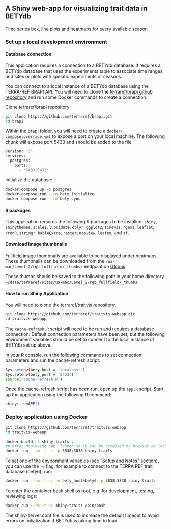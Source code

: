 ## A Shiny web-app for visualizing trait data in BETYdb

Time series box, line plots and heatmaps for every available season


### Set up a local development environment

#### Database connection

This application requires a connection to a BETYdb database. It requires a BETYdb database that uses the experiments table to associate time ranges and sites or plots with specific experiments or seasons.

You can connect to a local instance of a BETYdb database using the TERRA-REF BRAPI API. You will need to clone the [terraref/brapi github repository](https://github.com/terraref/brapi) and run some Docker commands to create a connection. 

Clone terraref/brapi repository:

```sh
git clone https://github.com/terraref/brapi.git
cd brapi
```

Within the brapi folder, you will need to create a `docker-compose.override.yml` to expose a port on your local machine. The following chunk will expose port 5433 and should be added to the file:

```sh
version: '3'
services:
  postgres:
    ports:
      - '5433:5432'
```

Initialize the database:

```sh
docker-compose up -d postgres
docker-compose run --rm bety initialize
docker-compose run --rm bety sync
```

#### R packages

This application requires the following R packages to be installed: `shiny`, `shinythemes`, `scales`, `lubridate`, `dplyr`, `ggplot2`, `timevis`, `rgeos`, `leaflet`, `cronR`, `stringr`, `kableExtra`, `raster`, `mapview`, `leafem`, and `sf`.

#### Download image thumbnails

Fullfield image thumbnails are available to be displayed under heatmaps. These thumbnails can be downloaded from the `/ua-mac/Level_2/rgb_fullfield/_thumbs/` endpoint on [Globus](https://www.globus.org/).

These thumbs should be saved to the following path in your home directory `~/data/terraref/sites/ua-mac/Level_2/rgb_fullfield/_thumbs`.

#### How to run Shiny Application

You will need to clone the [terraref/traitvis](https://github.com/terraref/traitvis-webapp) repository.

```sh
git clone https://github.com/terraref/traitvis-webapp.git
cd traitvis-webapp
```

The `cache-refresh.R` script will need to be run and requires a database connection. Default connection parameters have been set, but the following environment variables should be set to connect to the local instance of BETYdb set up above.

In your R console, run the following commands to set connection parameters and run the cache-refresh script:

```sh
Sys.setenv(bety_host = 'localhost')
Sys.setenv(bety_port = '5433')
source('cache-refresh.R')
```

Once the cache-refresh script has been run, open up the `app.R` script. Start up the application using the following R command:

```sh
shiny::runAPP()
```

### Deploy application using Docker

```sh
git clone https://github.com/terraref/traitvis-webapp
cd traitvis-webapp

docker build -t shiny-traits .
## after deploying app, launch so it can be accessed by browser at localhost:3838
docker run --rm -t -i -p 3838:3838 shiny-traits
```

To set one of the environment variables (see "Setup and Notes" section), you can use the `-e` flag, for example to connect to the TERRA REF trait database (bety6), run:

```sh
docker run --rm -t -i -e bety_host=bety6 -p 3838:3838 shiny-traits
```

To enter the container bash shell as root, e.g. for development, testing, reviewing logs:

```sh
docker run --rm -t -i shiny-traits /bin/bash
```

The shiny-server.conf file is used to increase the default timeout to avoid errors on initialization if BETYdb is taking time to load.
